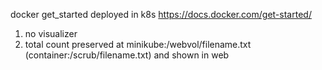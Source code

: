 docker get_started deployed in k8s
https://docs.docker.com/get-started/

1. no visualizer
2. total count preserved at minikube:/webvol/filename.txt (container:/scrub/filename.txt) and shown in web
